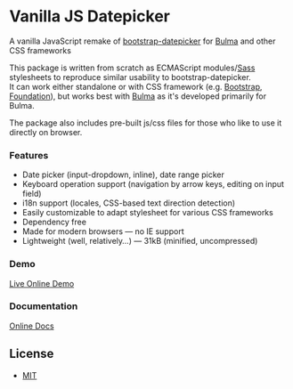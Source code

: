 # Vanilla JS Datepicker

A vanilla JavaScript remake of [bootstrap-datepicker](https://github.com/uxsolutions/bootstrap-datepicker) for [Bulma](https://bulma.io) and other CSS frameworks  

This package is written from scratch as ECMAScript modules/[Sass](https://sass-lang.com) stylesheets to reproduce similar usability to bootstrap-datepicker.  
It can work either standalone or with CSS framework (e.g. [Bootstrap](https://getbootstrap.com), [Foundation](https://get.foundation)), but works best with [Bulma](https://bulma.io) as it's developed primarily for Bulma. 

The package also includes pre-built js/css files for those who like to use it directly on browser.

### Features

- Date picker (input-dropdown, inline), date range picker
- Keyboard operation support (navigation by arrow keys, editing on input field)
- i18n support (locales, CSS-based text direction detection)
- Easily customizable to adapt stylesheet for various CSS frameworks
- Dependency free
- Made for modern browsers — no IE support
- Lightweight (well, relatively…) — 31kB (minified, uncompressed)

### Demo

[Live Online Demo](https://raw.githack.com/mymth/vanillajs-datepicker/v1.0.3/demo/)

### Documentation

[Online Docs](https://mymth.github.io/vanillajs-datepicker)


## License

- [MIT](./LICENSE)
